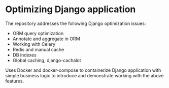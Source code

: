 # Optimizing Django application

The repository addresses the following Django optimization issues:
- ORM query optimization
- Annotate and aggregate in ORM
- Working with Celery
- Redis and manual cache
- DB indexes 
- Global caching, django-cachalot

Uses Docker and docker-compose to containerize Django application with simple business logic to introduce 
and demonstrate working with the above features.